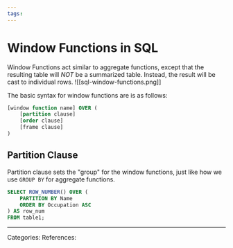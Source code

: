 ```yaml
---
tags:
---
```

# Window Functions in SQL
Window Functions act similar to aggregate functions, except that the resulting table will _NOT_ be a summarized table. Instead, the result will be cast to individual rows.
![[sql-window-functions.png]]

The basic syntax for window functions are is as follows:
```SQL
[window function name] OVER (
	[partition clause]
	[order clause]
	[frame clause]
)
```

## Partition Clause
Partition clause sets the "group" for the window functions, just like how we use `GROUP BY` for aggregate functions.
```SQL
SELECT ROW_NUMBER() OVER (
	PARTITION BY Name
	ORDER BY Occupation ASC
) AS row_num
FROM table1;
```



---
Categories: 
References:
